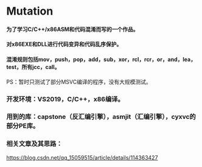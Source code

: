 # Mutation

#### 为了学习C/C++/x86ASM和代码混淆而写的一个作品。
#### 对x86EXE和DLL进行代码变异和代码乱序保护。
#### 混淆规则包括mov，push，pop，add，sub，xor，rcl，rcr，or，and，lea，test，所有jcc，call。
PS：暂时只测试了部分MSVC编译的程序，没有大规模测试。

### 开发环境：VS2019，C/C++，x86编译。

### 用到的库：capstone（反汇编引擎），asmjit（汇编引擎），cyxvc的部分PE库。

### 相关文章及其思路：
https://blog.csdn.net/qq_15059515/article/details/114363427

